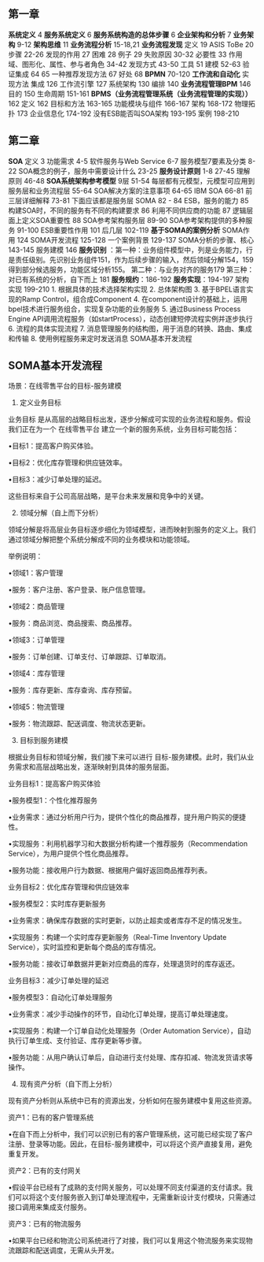 ## 第一章
**系统定义** 4
**服务系统定义** 6
**服务系统构造的总体步骤** 6
**企业架构和分析** 7
**业务架构** 9-12
**架构思维** 11
**业务流程分析** 15-18,21
**业务流程发现**
	 定义 19
	 ASIS ToBe 20
	 步骤 22-26
	 发现的作用 27
	 困难 28
	 例子 29
	 失败原因 30-32
	 必要性 33
	 作用域、图形化、属性、参与者角色 34-42
	 发现方式 43-50
	 工具 51
	 建模 52-63
	 验证集成 64 65
	 一种推荐发现方法 67
	 好处 68
**BPMN** 70-120
**工作流和自动化**
	实现方法 集成 126
	工作流引擎 127
		系统架构 130
		编排 140
**业务流程管理BPM** 146
	目的 150
	生命周期 151-161
**BPMS（业务流程管理系统（业务流程管理的实现））** 162
	定义 162
	目标和方法 163-165
	功能模块与组件 166-167
	架构 168-172
	物理拓扑 173
	企业信息化 174-192
	没有ESB能否叫SOA架构 193-195
	案例 198-210
## 第二章
**SOA**
	定义 3
	功能需求 4-5
	软件服务与Web Service 6-7
	服务模型7要素及分类 8-22
	SOA概念的例子，服务中需要设计什么 23-25
**服务设计原则** 
	1-8 27-45
	理解原则 46-48
**SOA系统架构参考模型**
	9层 51-54
	每层都有元模型，元模型可应用到服务层和业务流程层 55-64
	SOA解决方案的注意事项 64-65
	IBM SOA 66-81
	前三层详细解释 73-81
	下面应该都是服务层
		SOMA 82 - 84
		ESB，服务的能力 85
		构建SOA时，不同的服务有不同的构建要求 86
		利用不同供应商的功能 87
		逻辑层面上定义SOA重要性 88
		SOA参考架构服务层 89-90
		SOA参考架构提供的多种服务 91-100
	ESB重要性作用 101
	后几层 102-119
**基于SOMA的案例分析**
	SOMA作用 124
	SOMA开发流程 125-128
	一个案例背景 129-137
	SOMA分析的步骤、核心 143-145
	服务建模 146
		**服务识别** ：第一种：业务组件模型中，列是业务能力，行是责任级别。先识别业务组件151，作为后续步骤的输入，然后领域分解154，159得到部分候选服务，功能区域分析155。
		第二种：与业务对齐的服务179
		第三种：对已有系统的分析，自下而上 181
		**服务规约**：186-192
		**服务实现**：194-197
	架构实现 199-210
		1. 根据具体的技术选择架构实现
		2. 总体架构图
		3. 基于BPEL语言实现的Ramp Control，组合成Component
		4. 在component设计的基础上，运用bpel技术进行服务组合，实现复杂功能的业务服务
		5. 通过Business Process Engine API调用流程服务（如startProcess），动态创建短停流程实例并逐步执行
		6. 流程的具体实现流程
		7. 消息管理服务的结构图，用于消息的转换、路由、集成和传输
		8. 使用例程服务来定时发送消息
	SOMA基本开发流程
		
	
## SOMA基本开发流程
场景：在线零售平台的目标-服务建模

1. 定义业务目标

业务目标 是从高层的战略目标出发，逐步分解成可实现的业务流程和服务。假设我们正在为一个 在线零售平台 建立一个新的服务系统，业务目标可能包括：

•目标1：提高客户购买体验。

•目标2：优化库存管理和供应链效率。

•目标3：减少订单处理的延迟。

这些目标来自于公司高层战略，是平台未来发展和竞争中的关键。

2. 领域分解（自上而下分析）

领域分解是将高层业务目标逐步细化为领域模型，进而映射到服务的定义上。我们通过领域分解把整个系统分解成不同的业务模块和功能领域。

举例说明：

•领域1：客户管理

•服务：客户注册、客户登录、账户信息管理。

•领域2：商品管理

•服务：商品浏览、商品搜索、商品推荐。

•领域3：订单管理

•服务：订单创建、订单支付、订单跟踪、订单取消。

•领域4：库存管理

•服务：库存更新、库存查询、库存预留。

•领域5：物流管理

•服务：物流跟踪、配送调度、物流状态更新。

3. 目标到服务建模

根据业务目标和领域分解，我们接下来可以进行 目标-服务建模。此时，我们从业务需求和高层战略出发，逐渐映射到具体的服务层面。

业务目标1：提高客户购买体验

•服务模型1：个性化推荐服务

•业务需求：通过分析用户行为，提供个性化的商品推荐，提升用户购买的便捷性。

•实现服务：利用机器学习和大数据分析构建一个推荐服务（Recommendation Service），为用户提供个性化商品推荐。

•服务功能：接收用户行为数据、根据用户偏好返回商品推荐列表。

业务目标2：优化库存管理和供应链效率

•服务模型2：实时库存更新服务

•业务需求：确保库存数据的实时更新，以防止超卖或者库存不足的情况发生。

•实现服务：构建一个实时库存更新服务（Real-Time Inventory Update Service），实时监控和更新每个商品的库存情况。

•服务功能：接收订单数据并更新对应商品的库存，处理退货时的库存返还。

业务目标3：减少订单处理的延迟

•服务模型3：自动化订单处理服务

•业务需求：减少手动操作的环节，自动化订单处理，提高订单处理速度。

•实现服务：构建一个订单自动化处理服务（Order Automation Service），自动执行订单生成、支付验证、库存更新等步骤。

•服务功能：从用户确认订单后，自动进行支付处理、库存扣减、物流发货请求等操作。

4. 现有资产分析（自下而上分析）

现有资产分析则从系统中已有的资源出发，分析如何在服务建模中复用这些资源。

资产1：已有的客户管理系统

•在自下而上分析中，我们可以识别已有的客户管理系统，这可能已经实现了客户注册、登录等功能。因此，在目标-服务建模中，可以将这个资产直接复用，避免重复开发。

资产2：已有的支付网关

•假设平台已经有了成熟的支付网关服务，可以处理不同支付渠道的支付请求。我们可以将这个支付服务嵌入到订单处理流程中，无需重新设计支付模块，只需通过接口调用来集成支付服务。

资产3：已有的物流服务

•如果平台已经和物流公司系统进行了对接，我们可以复用这个物流服务来实现物流跟踪和配送调度，无需从头开发。

	
	
	
	
	
	
	
	